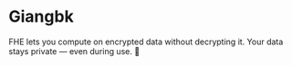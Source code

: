 # Giangbk
FHE lets you compute on encrypted data without decrypting it. Your data stays private — even during use. 🔐
